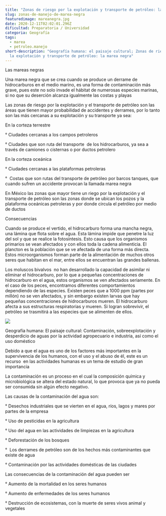 ```yaml
---
title: "Zonas de riesgo por la explotación y transporte de petróleo: la marea negra "
slug: zonas-de-manejo-de-marea-negra
featuredimage: mareanegra.jpg
date: 2020-12-11T02:02:01.296Z
dificultad: Preparatoria / Universidad
categoria: Geografía
tags:
  - marea
  - petroleo.manejo
short-description: "Geografía humana: el paisaje cultural; Zonas de riesgo por
  la explotación y transporte de petróleo: la marea negra"
---
```

Las mareas negras 

Una marea negra que se crea cuando se produce un derrame de hidrocarburos en el medio marino, es una forma de contaminación más grave, pues este no solo invade el hábitat de numerosas especies marinas, si no que su deserción alcanza igualmente las costas y playas 

Las zonas de riesgo por la explotación y el transporte de petróleo son las áreas que tienen mayor probabilidad de accidentes y derrames, por lo tanto son las más cercanas a su explotación y su transporte ya sea: 



En la corteza terrestre 

° Ciudades cercanas a los campos petroleros 

° Ciudades que son ruta del transporte  de los hidrocarburos, ya sea a través de camiones o cisternas o por ductos petrolero 



En la corteza oceánica 

° Ciudades cercanas a las plataformas petroleras 

°  Costas que son rutas del transporte de petróleo por barcos tanques, que cuando sufren un accidente provocan la llamada marea negra



En México las zonas que mayor tiene un riego por la explotación y el transporte de petróleo son las zonas donde se ubican los pozos y la plataforma oceánicas petroleras y por donde circula el petróleo por medio de ductos 

Consecuencias 

Cuando se produce el vertido, el hidrocarburo forma una mancha negra, una lámina que flota sobre el agua. Esta lámina impide que penetre la luz del sol y que se realice la fotosíntesis. Esto causa que los organismos primarios se vean afectados y con ellos toda la cadena alimenticia. El plancton es la población que se ve afectada de una forma más directa. Estos microorganismos forman parte de la alimentación de muchos otros seres que habitan en el mar, entre ellos se encuentran las grandes ballenas.



Los moluscos bivalvos  no han desarrollado la capacidad de asimilar ni eliminar el hidrocarburo, por lo que a pequeñas concentraciones de hidrocarburo en el agua, estos organismos se ven afectados seriamente. En el caso de los peces, encontramos diferentes comportamientos dependiendo de las especies. Existen peces que a 1000 ppm (partes por millón) no se ven afectados, y sin embargo existen larvas que hay pequeñas concentraciones de hidrocarburos mueren. El hidrocarburo afecta a sus estructuras respiratorias y mueren. Si logran sobrevivir, el petróleo se trasmitirá a las especies que se alimenten de ellos.

![](https://lh6.googleusercontent.com/aD03YCCtW_5nyqhifekBG83oFUz5fRSD58aDlCTnPvYLL_kSU1Dk71p0u41NhgdCV4KM0q_iQ8C4zTnIqUmfDauaRgepWIkleZ8tt11LPABTCyIF7Qal3PoluFrenuZDnguqPkk)



Geografía humana: El paisaje cultural: Contaminación, sobreexplotación y desperdicio de aguas por la actividad agropecuario e industria, así como el uso doméstico 



Debido a que el agua es uno de los factores más importantes en la supervivencia de los humanos, con el uso y el abuso de él, este es un recurso  en las actividades humanas es un tema de estudio de gran importancia 



La contaminación es un proceso en el cual la composición química y microbiológica se altera del estado natural, lo que provoca que ya no pueda ser consumida sin algún efecto negativo. 



Las causas de la contaminación del agua son:

° Desechos industriales que se vierten en el agua, ríos, lagos y mares por partes de la empresa

° Uso de pesticidas en la agricultura 

° Uso del agua en las actividades de limpiezas en la agricultura

° Deforestación de los bosques

°  Los derrames de petróleo son de los hechos más contaminantes que existe de agua   

° Contaminación por las actividades domésticas de las ciudades 

Las consecuencias de la contaminación del agua pueden ser   

° Aumento de la mortalidad en los seres humanos

° Aumento de enfermedades de los seres humanos 

° Destrucción de ecosistemas, con la muerte de seres vivos animal y vegetales